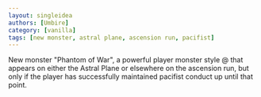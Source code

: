 ```yaml
---
layout: singleidea
authors: [Umbire]
category: [vanilla]
tags: [new monster, astral plane, ascension run, pacifist]
---
```

New monster "Phantom of War", a powerful player monster style @ that appears on
either the Astral Plane or elsewhere on the ascension run, but only if the
player has successfully maintained pacifist conduct up until that point.
